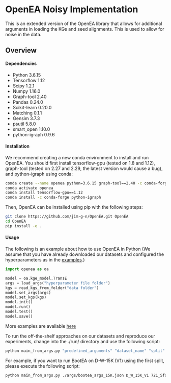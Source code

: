 # OpenEA Noisy Implementation

This is an extended version of the OpenEA library that allows for additional arguments in loading the KGs and seed alignments. This is used to allow for noise in the data. 

## Overview



#### Dependencies
* Python 3.6.15
* Tensorflow 1.12
* Scipy 1.2.1 
* Numpy 1.16.0
* Graph-tool 2.40
* Pandas 0.24.0
* Scikit-learn 0.20.0
* Matching 0.1.1
* Gensim 3.7.3
* psutil 5.8.0
* smart_open 1.10.0
* python-igraph 0.9.6

#### Installation
We recommend creating a new conda environment to install and run OpenEA. You should first install tensorflow-gpu (tested on 1.8 and 1.12), graph-tool (tested on 2.27 and 2.29,  the latest version would cause a bug), and python-igraph using conda:
```bash
conda create --name openea python=3.6.15 graph-tool==2.40 -c conda-forge
conda activate openea
conda install tensorflow-gpu==1.12
conda install -c conda-forge python-igraph
```

Then, OpenEA can be installed using pip with the following steps:

```bash
git clone https://github.com/jim-g-n/OpenEA.git OpenEA
cd OpenEA
pip install -e .
```

#### Usage
The following is an example about how to use OpenEA in Python (We assume that you have already downloaded our datasets and configured the hyperparameters as in the [examples](https://github.com/nju-websoft/OpenEA/tree/master/run/args).)
```python
import openea as oa

model = oa.kge_model.TransE
args = load_args("hyperparameter file folder")
kgs = read_kgs_from_folder("data folder")
model.set_args(args)
model.set_kgs(kgs)
model.init()
model.run()
model.test()
model.save()

```
More examples are available [here](https://github.com/nju-websoft/OpenEA/tree/master/run)

To run the off-the-shelf approaches on our datasets and reproduce our experiments, change into the ./run/ directory and use the following script:

```bash
python main_from_args.py "predefined_arguments" "dataset_name" "split"
```

For example, if you want to run BootEA on D-W-15K (V1) using the first split, please execute the following script:

```bash
python main_from_args.py ./args/bootea_args_15K.json D_W_15K_V1 721_5fold/1/
```
